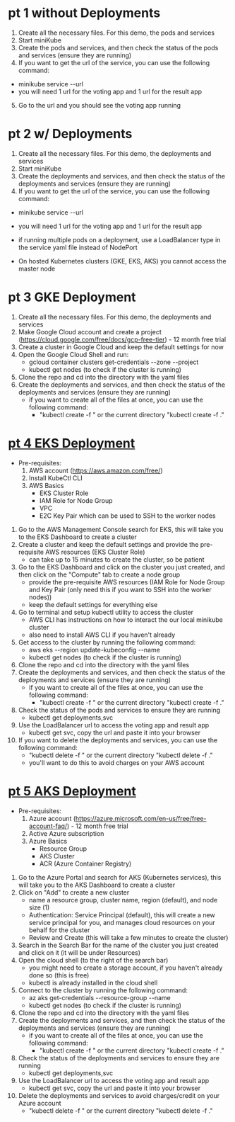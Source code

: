 # pt 1 without Deployments
1. Create all the necessary files. For this demo, the pods and services
2. Start miniKube 
3. Create the pods and services, and then check the status of the pods and services (ensure they are running)
4. If you want to get the url of the service, you can use the following command: 
 - minikube service <service-name> --url
 - you will need 1 url for the voting app and 1 url for the result app
5. Go to the url and you should see the voting app running

# pt 2 w/ Deployments
1. Create all the necessary files. For this demo, the deployments and services
2. Start miniKube
3. Create the deployments and services, and then check the status of the deployments and services (ensure they are running)
4. If you want to get the url of the service, you can use the following command: 
 - minikube service <service-name> --url
 - you will need 1 url for the voting app and 1 url for the result app
 - if running multiple pods on a deployment, use a LoadBalancer type in the service yaml file instead of NodePort 



- On hosted Kubernetes clusters (GKE, EKS, AKS) you cannot access the master node
# pt 3 GKE Deployment
1. Create all the necessary files. For this demo, the deployments and services
2. Make Google Cloud account and create a project (https://cloud.google.com/free/docs/gcp-free-tier) - 12 month free trial
3. Create a cluster in Google Cloud and keep the default settings for now
4. Open the Google Cloud Shell and run: 
    - gcloud container clusters get-credentials <cluster-name> --zone <zone> --project <project-name>
    - kubectl get nodes (to check if the cluster is running)
5. Clone the repo and cd into the directory with the yaml files
6. Create the deployments and services, and then check the status of the deployments and services (ensure they are running)
    - if you want to create all of the files at once, you can use the following command: 
        - "kubectl create -f <directory-name>" or the current directory "kubectl create -f ."

# [pt 4 EKS Deployment](https://docs.aws.amazon.com/eks/latest/userguide/getting-started-console.html)
- Pre-requisites:
    1. AWS account (https://aws.amazon.com/free/)
    2. Install KubeCtl CLI
    3. AWS Basics
        - EKS Cluster Role
        - IAM Role for Node Group
        - VPC
        - E2C Key Pair which can be used to SSH to the worker nodes
1. Go to the AWS Management Console search for EKS, this will take you to the EKS Dashboard to create a cluster
2. Create a cluster and keep the default settings and provide the pre-requisite AWS resources (EKS Cluster Role)
    - can take up to 15 minutes to create the cluster, so be patient
3. Go to the EKS Dashboard and click on the cluster you just created, and then click on the "Compute" tab to create a node group
    - provide the pre-requisite AWS resources (IAM Role for Node Group and Key Pair (only need this if you want to SSH into the worker nodes))
    - keep the default settings for everything else
4. Go to terminal and setup kubectl utility to access the cluster
    - AWS CLI has instructions on how to interact the our local minikube cluster
    - also need to install AWS CLI if you haven't already
5. Get access to the cluster by running the following command: 
    - aws eks --region <region> update-kubeconfig --name <cluster-name>
    - kubectl get nodes (to check if the cluster is running)
6. Clone the repo and cd into the directory with the yaml files
7. Create the deployments and services, and then check the status of the deployments and services (ensure they are running)
    - if you want to create all of the files at once, you can use the following command: 
        - "kubectl create -f <directory-name>" or the current directory "kubectl create -f ."
8. Check the status of the pods and services to ensure they are running
    - kubectl get deployments,svc
9. Use the LoadBalancer url to access the voting app and result app
    - kubectl get svc, copy the url and paste it into your browser
10. If you want to delete the deployments and services, you can use the following command: 
    - "kubectl delete -f <directory-name>" or the current directory "kubectl delete -f ."
    - you'll want to do this to avoid charges on your AWS account

# [pt 5 AKS Deployment](https://docs.microsoft.com/en-us/azure/aks/kubernetes-walkthrough-portal)
- Pre-requisites: 
    1. Azure account (https://azure.microsoft.com/en-us/free/free-account-faq/) - 12 month free trial
    2. Active Azure subscription
    3. Azure Basics
        - Resource Group
        - AKS Cluster
        - ACR (Azure Container Registry)
1. Go to the Azure Portal and search for AKS (Kubernetes services), this will take you to the AKS Dashboard to create a cluster
2. Click on "Add" to create a new cluster 
    - name a resource group, cluster name, region (default), and node size (1)
    - Authentication: Service Principal (default), this will create a new service principal for you, and manages cloud resources on your behalf for the cluster
    - Review and Create (this will take a few minutes to create the cluster)
3. Search in the Search Bar for the name of the cluster you just created and click on it (it will be under Resources)
4. Open the cloud shell (to the right of the search bar) 
    - you might need to create a storage account, if you haven't already done so (this is free) 
    - kubectl is already installed in the cloud shell
5. Connect to the cluster by running the following command: 
    - az aks get-credentials --resource-group <resource-group> --name <cluster-name>
    - kubectl get nodes (to check if the cluster is running)
6. Clone the repo and cd into the directory with the yaml files
7. Create the deployments and services, and then check the status of the deployments and services (ensure they are running)
    - if you want to create all of the files at once, you can use the following command: 
        - "kubectl create -f <directory-name>" or the current directory "kubectl create -f ."
8. Check the status of the deployments and services to ensure they are running
    - kubectl get deployments,svc
9. Use the LoadBalancer url to access the voting app and result app
    - kubectl get svc, copy the url and paste it into your browser
10. Delete the deployments and services to avoid charges/credit on your Azure account
    - "kubectl delete -f <directory-name>" or the current directory "kubectl delete -f ."